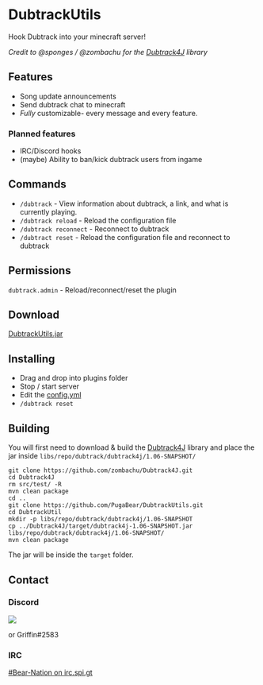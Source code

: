 # DubtrackUtils
Hook Dubtrack into your minecraft server!

*Credit to @sponges / @zombachu for the [Dubtrack4J](https://github.com/zombachu/Dubtrack4J) library*

## Features
- Song update announcements
- Send dubtrack chat to minecraft
- *Fully* customizable- every message and every feature.

### Planned features
- IRC/Discord hooks
- (maybe) Ability to ban/kick dubtrack users from ingame

## Commands
- `/dubtrack` - View information about dubtrack, a link, and what is currently playing. 
- `/dubtrack reload` - Reload the configuration file 
- `/dubtrack reconnect` - Reconnect to dubtrack
- `/dubtract reset` - Reload the configuration file and reconnect to dubtrack

## Permissions
`dubtrack.admin` - Reload/reconnect/reset the plugin

## Download
[DubtrackUtils.jar](http://dl.bn-mc.net/?q=dubtrackutils)

## Installing
- Drag and drop into plugins folder
- Stop / start server
- Edit the [config.yml](https://github.com/PugaBear/DubtrackUtils/blob/master/src/main/resources/config.yml)
- `/dubtrack reset`

## Building
You will first need to download & build the [Dubtrack4J](https://github.com/zombachu/Dubtrack4J) library and place the jar inside `libs/repo/dubtrack/dubtrack4j/1.06-SNAPSHOT/`
```
git clone https://github.com/zombachu/Dubtrack4J.git
cd Dubtrack4J
rm src/test/ -R
mvn clean package
cd ..
git clone https://github.com/PugaBear/DubtrackUtils.git
cd DubtrackUtil
mkdir -p libs/repo/dubtrack/dubtrack4j/1.06-SNAPSHOT
cp ../Dubtrack4J/target/dubtrack4j-1.06-SNAPSHOT.jar libs/repo/dubtrack/dubtrack4j/1.06-SNAPSHOT/
mvn clean package
```
The jar will be inside the `target` folder.

## Contact
### Discord
[<img src="https://discordapp.com/api/guilds/132680070480396288/widget.png?style=shield">](https://discord.gg/0jwsKTH4ATkkN8iB)

or Griffin#2583
### IRC
[#Bear-Nation on irc.spi.gt](http://irc.bn-mc.net)
